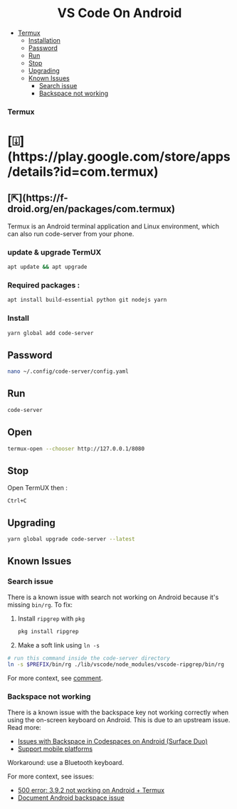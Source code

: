<h1 align=center>VS Code On Android</h1>

<!-- START doctoc generated TOC please keep comment here to allow auto update -->
<!-- DON'T EDIT THIS SECTION, INSTEAD RE-RUN doctoc TO UPDATE -->


- [Termux](#termux)
  - [Installation](#installation)
  - [Password](#password)
  - [Run](#run)
  - [Stop](#stop)
  - [Upgrading](#upgrading)
  - [Known Issues](#known-issues)
    - [Search issue](#search-issue)
    - [Backspace not working](#backspace-not-working)

<!-- END doctoc generated TOC please keep comment here to allow auto update -->

<h3>Termux</h3><h1>[⍗](https://play.google.com/store/apps/details?id=com.termux)</h1><h2> [⇱](https://f-droid.org/en/packages/com.termux)</h2>

Termux is an Android terminal application and Linux environment, which can also run code-server from your phone.

### update & upgrade TermUX
```bash
apt update && apt upgrade
```

### Required packages : 
```bash
apt install build-essential python git nodejs yarn
```

### Install
```bash
yarn global add code-server
```
<!--
5. Run code-server: `code-server` and navigate to localhost:8080 in your browser
-->
## Password
```bash
nano ~/.config/code-server/config.yaml
```
## Run

```bash
code-server
```
## Open
```bash
termux-open --chooser http://127.0.0.1/8080
```
## Stop 
Open TermUX then :
```
Ctrl+C
```

## Upgrading

```bash
yarn global upgrade code-server --latest
```

## Known Issues

### Search issue

There is a known issue with search not working on Android because it's missing `bin/rg`. To fix:

1. Install `ripgrep` with `pkg`
   ```sh
   pkg install ripgrep
   ```
2. Make a soft link using `ln -s`

```sh
# run this command inside the code-server directory
ln -s $PREFIX/bin/rg ./lib/vscode/node_modules/vscode-ripgrep/bin/rg
```

For more context, see [comment](https://github.com/cdr/code-server/issues/1730#issuecomment-721515979).

### Backspace not working

There is a known issue with the backspace key not working correctly when using the on-screen keyboard on Android. This is due to an upstream issue. Read more:

- [Issues with Backspace in Codespaces on Android (Surface Duo)](https://github.com/microsoft/vscode/issues/107602)
- [Support mobile platforms](https://github.com/xtermjs/xterm.js/issues/1101)

Workaround: use a Bluetooth keyboard.

For more context, see issues:

- [500 error: 3.9.2 not working on Android + Termux](https://github.com/cdr/code-server/issues/3036)
- [Document Android backspace issue](https://github.com/cdr/code-server/issues/3079)

